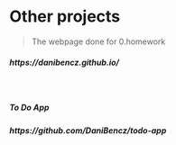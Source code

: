 # Other projects

> The webpage done for 0.homework
<h5>https://danibencz.github.io/<h5>

<br><h5>To Do App<h5>
<h5>https://github.com/DaniBencz/todo-app<h5>
